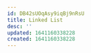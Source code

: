 ```yaml
---
id: DB42sUOqAsy9iqBj9nRsU
title: Linked List
desc: ''
updated: 1641160338228
created: 1641160338228
---
```


